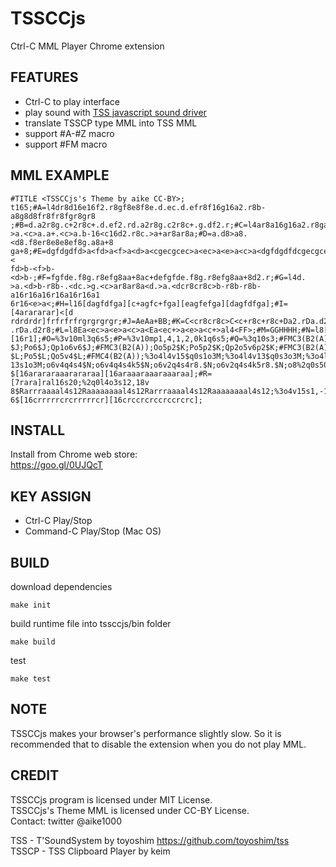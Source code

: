 TSSCCjs
====
Ctrl-C MML Player Chrome extension

## FEATURES
 - Ctrl-C to play interface
 - play sound with [TSS javascript sound driver](https://github.com/toyoshim/tss)
 - translate TSSCP type MML into TSS MML
 - support #A-#Z macro
 - support #FM macro

## MML EXAMPLE

    #TITLE <TSSCCjs's Theme by aike CC-BY>;
    t165;#A=l4dr8d16e16f2.r8gf8e8f8e.d.ec.d.efr8f16g16a2.r8b-a8g8d8fr8fr8fgr8gr8
    ;#B=d.a2r8g.c+2r8c+.d.ef2.rd.a2r8g.c2r8c+.g.df2.r;#C=l4ar8a16g16a2.r8ga<d8c.
    >a.<c>a.a+.<c>a.b-16<c16d2.r8c.>a+ar8ar8a;#D=a.d8>a8.<d8.f8er8e8e8ef8g.a8a+8
    ga+8;#E=dgfdgdfd>a<fd>a<f>a<d>a<cgecgcec>a<ec>a<e>a<c>a<dgfdgdfdcgecgcec>b-<
    fd>b-<f>b-<d>b-;#F=fgfde.f8g.r8efg8aa+8ac+defgfde.f8g.r8efg8aa+8d2.r;#G=l4d.
    >a.<d>b-r8b-.<dc.>g.<c>ar8ar8a<d.>a.<dcr8cr8c>b-r8b-r8b-a16r16a16r16a16r16a1
    6r16<e>a<;#H=l16[dagfdfga][c+agfc+fga][eagfefga][dagfdfga];#I=[4arararar]<[d
    rdrdrdr]frfrfrfrgrgrgrgr;#J=AeAa+BB;#K=C<cr8cr8c>C<c+r8c+r8c+Da2.rDa.d2r8Da2
    .rDa.d2r8;#L=l8Ea<ec>a<e>a<c>a<Ea<ec+>a<e>a<c+>al4<FF>;#M=GGHHHH;#N=l8[8r1]I
    [16r1];#O=%3v10ml3q6s5;#P=%3v10mp1,4,1,2,0k1q6s5;#Q=%3q10s3;#FMC3(B2(A));Oo6
    $J;Po6$J;Qp1o6v6$J;#FMC3(B2(A));Oo5p2$K;Po5p2$K;Qp2o5v6p2$K;#FMC3(B2(A));Oo5
    $L;Po5$L;Qo5v4$L;#FMC4(B2(A));%3o4l4v15$q0s1o3M;%3o4l4v13$q0s3o3M;%3o4l4v4$q
    13s1o3M;o6v4q4s4$N;o6v4q4s4k5$N;o6v2q4s4r8.$N;o6v2q4s4k5r8.$N;o8%2q0s50l16v8
    $[16arararaaarararaa][16araaaraaaraaaraa];#R=[7rara]ral16s20;%2q0l4o3s12,18v
    8$Rarrraaaal4s12Raaaaaaaal4s12Rarrraaaal4s12Raaaaaaaal4s12;%3o4v15s1,-15q1l1
    6$[16crrrrrcrcrrrrrcr][16crccrcrccrccrcrc];


## INSTALL
Install from Chrome web store:  
https://goo.gl/0UJQcT

## KEY ASSIGN
 - Ctrl-C Play/Stop
 - Command-C Play/Stop (Mac OS)

## BUILD

download dependencies

    make init

build runtime file into tssccjs/bin folder

    make build

test

    make test


## NOTE
TSSCCjs makes your browser's performance slightly slow.
So it is recommended that to disable the extension when you do not play MML.

## CREDIT
TSSCCjs program is licensed under MIT License.  
TSSCCjs's Theme MML is licensed under CC-BY License.  
Contact: twitter @aike1000  

TSS - T'SoundSystem by toyoshim https://github.com/toyoshim/tss  
TSSCP - TSS Clipboard Player by keim

